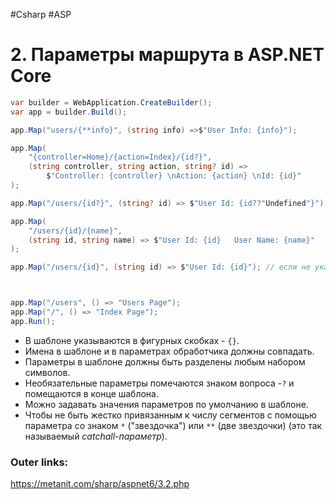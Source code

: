 #Csharp #ASP

# 2. Параметры маршрута в ASP.NET Core

```csharp
var builder = WebApplication.CreateBuilder();
var app = builder.Build();

app.Map("users/{**info}", (string info) =>$"User Info: {info}");

app.Map(
    "{controller=Home}/{action=Index}/{id?}", 
    (string controller, string action, string? id) =>
        $"Controller: {controller} \nAction: {action} \nId: {id}"
);

app.Map("/users/{id?}", (string? id) => $"User Id: {id??"Undefined"}");

app.Map(
    "/users/{id}/{name}", 
    (string id, string name) => $"User Id: {id}   User Name: {name}"
);

app.Map("/users/{id}", (string id) => $"User Id: {id}"); // если не указать тип, то делегат-обработчик будет рассматриваться как RequestDelegate



app.Map("/users", () => "Users Page");
app.Map("/", () => "Index Page");
app.Run();
```

- В шаблоне указываются в фигурных скобках - `{}`.
- Имена в шаблоне и в параметрах обработчика должны совпадать.
- Параметры в шаблоне должны быть разделены любым набором символов.
- Необязательные параметры помечаются знаком вопроса -`?` и помещаются в конце шаблона.
- Можно задавать значения параметров по умолчанию в шаблоне.
- Чтобы не быть жестко привязанным к числу сегментов с помощью параметра со знаком `*` ("звездочка") или `**` (две звездочки) (это так называемый *catchall-параметр*).

### Outer links:
https://metanit.com/sharp/aspnet6/3.2.php